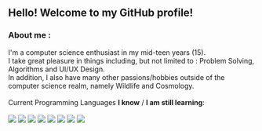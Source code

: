 ## Hello! Welcome to my GitHub profile!
### About me :
I'm a computer science enthusiast in my mid-teen years (15). \
I take great pleasure in things including, but not limited to : Problem Solving, Algorithms and UI/UX Design. \
In addition, I also have many other passions/hobbies outside of the computer science realm, namely Wildlife and Cosmology. \
\
Current Programming Languages **I know** / **I am still learning**: \
\
![](https://shields.io/badge/LUA-Good-brightgreen) ![](https://shields.io/badge/PHP-Good-brightgreen) ![](https://shields.io/badge/JS-Intermediate-8ccc1d) ![](https://shields.io/badge/CSS-Intermediate-8ccc1d) ![](https://shields.io/badge/HTML-Intermediate-8ccc1d) ![](https://shields.io/badge/Python-Intermediate-8ccc1d) ![](https://shields.io/badge/Ruby-Beginner-a0b023) ![](https://shields.io/badge/CS-Beginner-a0b023)
